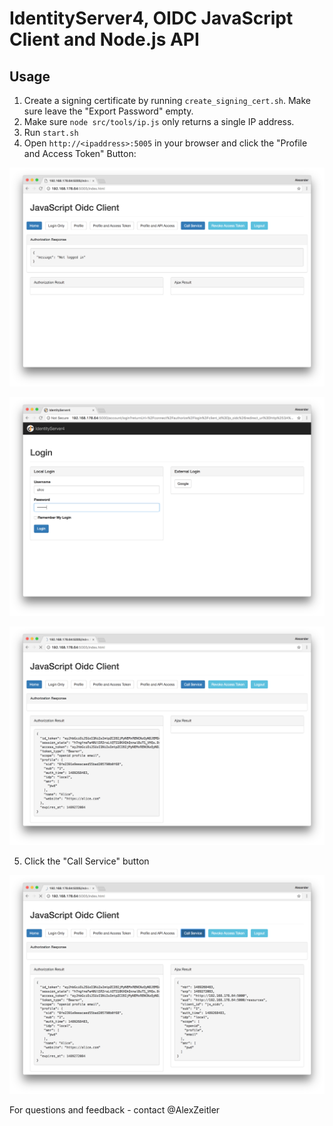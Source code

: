 # IdentityServer4, OIDC JavaScript Client and Node.js API

## Usage

1. Create a signing certificate by running `create_signing_cert.sh`. Make sure leave the "Export Password" empty.    
2. Make sure `node src/tools/ip.js` only returns a single IP address.
3. Run `start.sh`
4. Open `http://<ipaddress>:5005` in your browser and click the "Profile and Access Token" Button:

![](assets/1.png)

![](assets/2.png)

![](assets/3.png)

5. Click the "Call Service" button

![](assets/4.png)


For questions and feedback - contact @AlexZeitler
